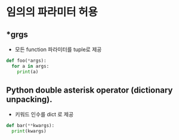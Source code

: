 # 임의의 파라미터 허용

## *grgs
- 모든 function 파라미터를 tuple로 제공
```python
def foo(*args):
  for a in args:
    print(a)
```

## Python double asterisk operator (dictionary unpacking).
- 키워드 인수를 dict 로 제공
```python
def bar(**kwargs):
  print(kwargs)
```
